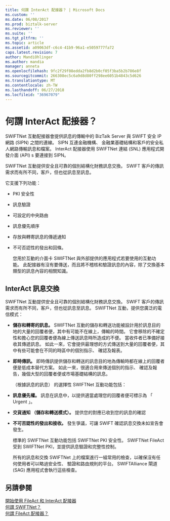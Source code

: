```yaml
---
title: 何謂 InterAct 配接器？ | Microsoft Docs
ms.custom: ''
ms.date: 06/08/2017
ms.prod: biztalk-server
ms.reviewer: ''
ms.suite: ''
ms.tgt_pltfrm: ''
ms.topic: article
ms.assetid: a09063df-c6c4-41b9-96a1-e5059777fa72
caps.latest.revision: 7
author: MandiOhlinger
ms.author: mandia
manager: anneta
ms.openlocfilehash: 9fc2f29f08edda2fb8d2b0cf05f3ba5b2b786e8f
ms.sourcegitcommit: 266308ec5c6a9d8d80ff298ee6051b4843c5d626
ms.translationtype: MT
ms.contentlocale: zh-TW
ms.lasthandoff: 06/27/2018
ms.locfileid: "36967079"
---
```

# <a name="what-is-the-interact-adapter"></a>何謂 InterAct 配接器？
SWIFTNet 互動配接器會提供訊息的傳輸中的 BizTalk Server 與 SWIFT 安全 IP 網路 (SIPN) 之間的連線。 SIPN 互連金融機構、 金融業基礎結構和客戶的安全私人網路傳輸訊息和檔案。 InterAct 配接器使用 SWIFTNet 連結 (SNL) 應用程式開發介面 (API) s 要連接到 SIPN。  
  
 SWIFTNet 互動提供安全且可靠的個別結構化財務訊息交換。 SWIFT 客戶的傳訊需求而有所不同，客戶，但也從訊息至訊息。  
  
 它支援下列功能：  
  
- PKI 安全性  
  
- 訊息驗證  
  
- 可設定的中央路由  
  
- 訊息優先順序  
  
- 存放與轉寄訊息的傳遞通知  
  
- 不可否認性的發出和回條。  
  
  您用於互動的介面卡 SWIFTNet 與外部提供的應用程式若要使用的互動功能。 此配接器有沒有要傳送，而且將不稽核和驗證訊息的內容，除了交換基本類型的訊息內容的相關知識。  
  
## <a name="interact-message-exchange"></a>InterAct 訊息交換  
 SWIFTNet 互動提供安全且可靠的個別結構化財務訊息交換。 SWIFT 客戶的傳訊需求而有所不同，客戶，但也從訊息至訊息。 SWIFTNet 互動，提供您廣泛的電信模式：  
  
- **儲存和轉寄的訊息。** SWIFTNet 互動的儲存和轉送功能被設計用於訊息目的地的大量的回覆者便，其中有可能不在線上，傳輸的時間。 它會移除的不確定性和擔心您的回覆者便為線上傳送訊息時所造成的不便。 當收件者已準備好接收其傳遞訊息。 如此一來，它會提供最理想的方式傳送到大量的回覆者便，其中有些可能會在不同的時區中的個別指示、 確認及報表。  
  
- **即時傳訊。** 即時傳訊提供儲存和轉送的訊息目的地為傳輸時都在線上的回覆者便是低成本替代方案。 如此一來，很適合用來傳送個別的指示、 確認及報告，幾個大型的回覆者便或市場基礎結構的訊息。  
  
  （根據訊息的訊息） 的選擇性 SWIFTNet 互動功能包括：  
  
- **訊息優先權。** 訊息在訊息中，以提供適當處理您的回覆者便可標示為 「 Urgent 」。  
  
- **交貨通知 （儲存和轉送模式）。** 提供您的對應已收到您的訊息的確認  
  
- **不可否認性的發出和接收。** 發生爭議，可讓 SWIFT 確認訊息交換未如宣告會發生。  
  
  標準的 SWIFTNet 互動功能包括 SWIFTNet PKI 安全性。 SWIFTNet FileAct 受到 SWIFTNet PKI，並提供訊息驗證和完整性控制。  
  
  所有的訊息和交換 SWIFTNet 上的檔案進行一組常用的檢查，以確保沒有任何使用者可以略過安全性、 驗證和路由規則的平台。 SWIFTAlliance 閘道 (SAG) 應用程式會執行這些檢查。  
  
## <a name="see-also"></a>另請參閱  
 [開始使用 FileAct 和 InterAct 配接器](../../adapters-and-accelerators/fileact-interact/getting-started-with-the-fileact-and-interact-adapters.md)   
 [何謂 SWIFTNet？](../../adapters-and-accelerators/fileact-interact/what-is-swiftnet.md)   
 [何謂 FileAct 配接器？](../../adapters-and-accelerators/fileact-interact/what-is-the-fileact-adapter.md)
